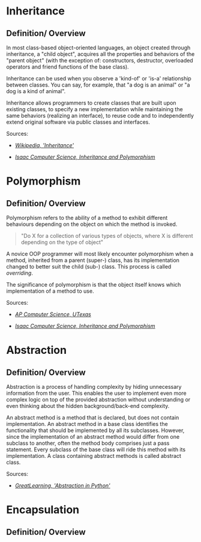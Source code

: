 # Inheritance

## Definition/ Overview
 In most class-based object-oriented languages, an object created through inheritance, a "child object", acquires all the properties and behaviors of the "parent object" (with the exception of: constructors, destructor, overloaded operators and friend functions of the base class). 

 Inheritance can be used when you observe a 'kind-of' or 'is-a' relationship between classes. You can say, for example, that "a dog is an animal" or "a dog is a kind of animal".
 
 Inheritance allows programmers to create classes that are built upon existing classes, to specify a new implementation while maintaining the same behaviors (realizing an interface), to reuse code and to independently extend original software via public classes and interfaces.

Sources:

 - _[Wikipedia, 'Inheritance'](https://en.wikipedia.org/wiki/Inheritance_(object-oriented_programming))_

 - _[Isaac Computer Science, Inheritance and Polymorphism](https://isaaccomputerscience.org/concepts/prog_oop_inheritance_polymorphism?examBoard=all&stage=all)_

# Polymorphism

## Definition/ Overview
Polymorphism refers to the ability of a method to exhibit different behaviours depending on the object on which the method is invoked.

> "Do X for a collection of various types of objects, where X is different depending on the type of object"

A novice OOP programmer will most likely encounter polymorphism when a method, inherited from a parent (super-) class, has its implementation changed to better suit the child (sub-) class. This process is called *overriding*.

The significance of polymorphism is that the object itself knows which implementation of a method to use.


Sources:

 - _[AP Computer Science, UTexas](https://www.cs.utexas.edu/~scottm/ap/pasadena/APinheritanceInterfacesPoly.pdf)_

 - _[Isaac Computer Science, Inheritance and Polymorphism](https://isaaccomputerscience.org/concepts/prog_oop_inheritance_polymorphism?examBoard=all&stage=all)_


# Abstraction

## Definition/ Overview

Abstraction is a process of handling complexity by hiding unnecessary information from the user. This enables the user to implement even more complex logic on top of the provided abstraction without understanding or even thinking about the hidden background/back-end complexity.

An abstract method is a method that is declared, but does not contain implementation. An abstract method in a base class identifies the functionality that should be implemented by all its subclasses. However, since the implementation of an abstract method would differ from one subclass to another, often the method body comprises just a pass statement. Every subclass of the base class will ride this method with its implementation. A class containing abstract methods is called abstract class.

Sources:

 - _[GreatLearning, 'Abstraction in Python'](https://www.mygreatlearning.com/blog/abstraction-in-python/)_


# Encapsulation

## Definition/ Overview